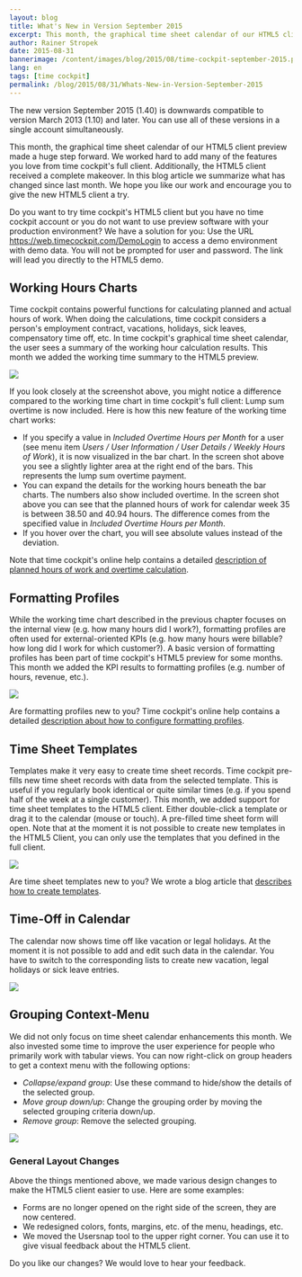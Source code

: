 ```yaml
---
layout: blog
title: What's New in Version September 2015
excerpt: This month, the graphical time sheet calendar of our HTML5 client preview made a huge step forward. We worked hard to add many of the features you love from time cockpit's full client. Additionally, the HTML5 client received a complete makeover. In this blog article we summarize what has changed since last month. We hope you like our work and encourage you to give the new HTML5 client a try. 
author: Rainer Stropek
date: 2015-08-31
bannerimage: /content/images/blog/2015/08/time-cockpit-september-2015.png
lang: en
tags: [time cockpit]
permalink: /blog/2015/08/31/Whats-New-in-Version-September-2015
---
```


<p>The new version September 2015 (1.40) is downwards compatible to version March 2013 (1.10) and later. You can use all of these versions in a single account simultaneously.<br /></p><p>This month, the graphical time sheet calendar of our HTML5 client preview made a huge step forward. We worked hard to add many of the features you love from time cockpit's full client. Additionally, the HTML5 client received a complete makeover. In this blog article we summarize what has changed since last month. We hope you like our work and encourage you to give the new HTML5 client a try.<br /></p><p class="showcase">Do you want to try time cockpit's HTML5 client but you have no time cockpit account or you do not want to use preview software with your production environment? We have a solution for you: Use the URL <a href="https://web.timecockpit.com/DemoLogin" target="_blank">https://web.timecockpit.com/DemoLogin</a> to access a demo environment with demo data. You will not be prompted for user and password. The link will lead you directly to the HTML5 demo.</p><h2>Working Hours Charts
<br /></h2><p>Time cockpit contains powerful functions for calculating planned and actual hours of work. When doing the calculations, time cockpit considers a person's employment contract, vacations, holidays, sick leaves, compensatory time off, etc. In time cockpit's graphical time sheet calendar, the user sees a summary of the working hour calculation results. This month we added the working time summary to the HTML5 preview.</p><p>
  <img src="{{site.baseurl}}/content/images/blog/2015/08/working-hours.png" />
</p><p>If you look closely at the screenshot above, you might notice a difference compared to the working time chart in time cockpit's full client: Lump sum overtime is now included. Here is how this new feature of the working time chart works:</p><ul>
  <li>If you specify a value in <em>Included Overtime Hours per Month</em> for a user (see menu item <em>Users / User Information / User Details / Weekly Hours of Work</em>), it is now visualized in the bar chart. In the screen shot above you see a slightly lighter area at the right end of the bars. This represents the lump sum overtime payment.</li>
  <li>You can expand the details for the working hours beneath the bar charts. The numbers also show included overtime. In the screen shot above you can see that the planned hours of work for calendar week 35 is between 38.50 and 40.94 hours. The difference comes from the specified value in <em>Included Overtime Hours per Month</em>.</li>
  <li>If you hover over the chart, you will see absolute values instead of the deviation.</li>
</ul><p class="showcase">Note that time cockpit's online help contains a detailed <a href="https://help.timecockpit.com/?topic=html/d0ca12b0-d108-433b-8b2c-92d37d29fc02.htm" target="_blank">description of planned hours of work and overtime calculation</a>.</p><h2>Formatting Profiles</h2><p>While the working time chart described in the previous chapter focuses on the internal view (e.g. how many hours did I work?), formatting profiles are often used for external-oriented KPIs (e.g. how many hours were billable? how long did I work for which customer?). A basic version of formatting profiles has been part of time cockpit's HTML5 preview for some months. This month we added the KPI results to formatting profiles (e.g. number of hours, revenue, etc.).</p><p>
  <img src="{{site.baseurl}}/content/images/blog/2015/08/formatting-profile-values.png" />
</p><p class="showcase">Are formatting profiles new to you? Time cockpit's online help contains a detailed <a href="https://help.timecockpit.com/?topic=html/95b1ce59-c4ec-461a-ba9b-cb978295c3de.htm" target="_blank">description about how to configure formatting profiles</a>.</p><h2>Time Sheet Templates</h2><p>Templates make it very easy to create time sheet records. Time cockpit pre-fills new time sheet records with data from the selected template. This is useful if you regularly book identical or quite similar times (e.g. if you spend half of the week at a single customer). This month, we added support for time sheet templates to the HTML5 client. Either double-click a template or drag it to the calendar (mouse or touch). A pre-filled time sheet form will open. Note that at the moment it is not possible to create new templates in the HTML5 Client, you can only use the templates that you defined in the full client.</p><p>
  <img src="{{site.baseurl}}/content/images/blog/2015/08/timesheet-templates.gif" />
</p><p class="showcase">Are time sheet templates new to you? We wrote a blog article that <a href="http://www.timecockpit.com/blog/2014/09/30/Redesigned-Time-Sheet-Templates" target="_blank">describes how to create templates</a>.</p><h2>Time-Off in Calendar</h2><p>The calendar now shows time off like vacation or legal holidays. At the moment it is not possible to add and edit such data in the calendar. You have to switch to the corresponding lists to create new vacation, legal holidays or sick leave entries.</p><p>
  <img src="{{site.baseurl}}/content/images/blog/2015/08/vacation.png" />
</p><h2>Grouping Context-Menu</h2><p>We did not only focus on time sheet calendar enhancements this month. We also invested some time to improve the user experience for people who primarily work with tabular views. You can now right-click on group headers to get a context menu with the following options:</p><ul>
  <li>
    <em>Collapse/expand group</em>: Use these command to hide/show the details of the selected group.</li>
  <li>
    <em>Move group down/up</em>: Change the grouping order by moving the selected grouping criteria down/up.</li>
  <li>
    <em>Remove group</em>: Remove the selected grouping.</li>
</ul><p>
  <img src="{{site.baseurl}}/content/images/blog/2015/08/grouping-2.gif" />
</p><h3>General Layout Changes</h3><p>Above the things mentioned above, we made various design changes to make the HTML5 client easier to use. Here are some examples:<br /></p><ul>
  <li>Forms are no longer opened on the right side of the screen, they are now centered.
<br /></li>
  <li>We redesigned colors, fonts, margins, etc. of the menu, headings, etc.
<br /></li>
  <li>We moved the Usersnap tool to the upper right corner. You can use it to give visual feedback about the HTML5 client.
<br /></li>
</ul><p>Do you like our changes? We would love to hear your feedback.</p>